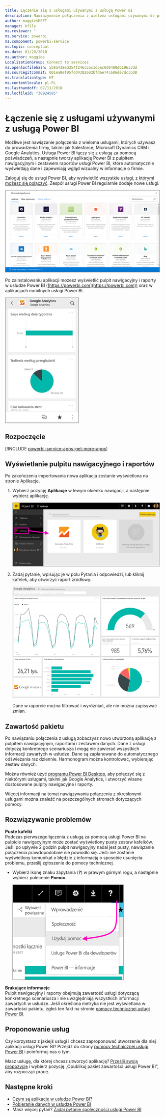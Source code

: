 ```yaml
---
title: Łączenie się z usługami używanymi z usługą Power BI
description: Nawiązywanie połączenia z wieloma usługami używanymi do prowadzenia firmy, takimi jak Salesforce, Microsoft Dynamics CRM i Google Analytics.
author: maggiesMSFT
manager: kfile
ms.reviewer: ''
ms.service: powerbi
ms.component: powerbi-service
ms.topic: conceptual
ms.date: 01/29/2018
ms.author: maggies
LocalizationGroup: Connect to services
ms.openlocfilehash: 5b8a438ed354f246c5ac1d5ac0d0488db19633dd
ms.sourcegitcommit: 001ea0ef95fdd4382602bfdae74c686de7dc3bd8
ms.translationtype: HT
ms.contentlocale: pl-PL
ms.lasthandoff: 07/11/2018
ms.locfileid: "38924585"
---
```

# <a name="connect-to-the-services-you-use-with-power-bi"></a>Łączenie się z usługami używanymi z usługą Power BI
Możliwe jest nawiązanie połączenia z wieloma usługami, których używasz do prowadzenia firmy, takimi jak Salesforce, Microsoft Dynamics CRM i Google Analytics. Usługa Power BI łączy się z usługą za pomocą poświadczeń, a następnie tworzy aplikację Power BI z pulpitem nawigacyjnym i zestawem raportów usługi Power BI, które automatycznie wyświetlają dane i zapewniają wgląd wizualny w informacje o firmie. 

Zaloguj się do usługi Power BI, aby wyświetlić wszystkie [usługi, z którymi możesz się połączyć](https://app.powerbi.com/getdata/services). Zespół usługi Power BI regularnie dodaje nowe usługi.

![Aplikacje usługi AppSource](media/service-connect-to-services/overview.png)

Po zainstalowaniu aplikacji możesz wyświetlić pulpit nawigacyjny i raporty w usłudze Power BI ([https://powerbi.com](https://powerbi.com)) oraz w aplikacjach mobilnych usługi Power BI. 

![Aplikacja Google Analytics w aplikacji mobilnej usługi Power BI](media/service-connect-to-services/power-bi-service-mobile-app-240.png)

## <a name="get-started"></a>Rozpoczęcie
[!INCLUDE [powerbi-service-apps-get-more-apps](./includes/powerbi-service-apps-get-more-apps.md)]

## <a name="view-the-dashboard-and-reports"></a>Wyświetlanie pulpitu nawigacyjnego i raportów
Po zakończeniu importowania nowa aplikacja zostanie wyświetlona na stronie Aplikacje.

1. Wybierz pozycję **Aplikacje** w lewym okienku nawigacji, a następnie wybierz aplikację.
   
     ![Strona Aplikacje](media/service-connect-to-services/power-bi-service-apps-open-app.png)
2. Zadaj pytanie, wpisując je w polu Pytania i odpowiedzi, lub kliknij kafelek, aby otworzyć raport źródłowy. 
   
    ![Pulpit nawigacyjny usługi Google Analytics](media/service-connect-to-services/googleanalytics2.png)
   
    Dane w raporcie można filtrować i wyróżniać, ale nie można zapisywać zmian.

## <a name="whats-included"></a>Zawartość pakietu
Po nawiązaniu połączenia z usługą zobaczysz nowo utworzoną aplikację z pulpitem nawigacyjnym, raportami i zestawem danych. Dane z usługi dotyczą konkretnego scenariusza i mogą nie zawierać wszystkich informacji zawartych w usłudze. Dane są zaplanowane do automatycznego odświeżania raz dziennie. Harmonogram można kontrolować, wybierając zestaw danych.

Można również użyć [programu Power BI Desktop](desktop-get-the-desktop.md), aby połączyć się z niektórymi usługami, takimi jak Google Analytics, i utworzyć własne dostosowane pulpity nawigacyjne i raporty.  

Więcej informacji na temat nawiązywania połączenia z określonymi usługami można znaleźć na poszczególnych stronach dotyczących pomocy.

## <a name="troubleshooting"></a>Rozwiązywanie problemów
**Puste kafelki**  
Podczas pierwszego łączenia z usługą za pomocą usługi Power BI na pulpicie nawigacyjnym może zostać wyświetlony pusty zestaw kafelków. Jeśli po upływie 2 godzin pulpit nawigacyjny nadal jest pusty, nawiązanie połączenia prawdopodobnie nie powiodło się. Jeśli nie zostanie wyświetlony komunikat o błędzie z informacją o sposobie usunięcia problemu, prześlij zgłoszenie do pomocy technicznej.

* Wybierz ikonę znaku zapytania (**?**) w prawym górnym rogu, a następnie wybierz polecenie **Pomoc**.
  
    ![Ikona pomocy](media/service-connect-to-services/power-bi-service-get-help.png)

**Brakujące informacje**  
Pulpit nawigacyjny i raporty obejmują zawartość usługi dotyczącą konkretnego scenariusza i nie uwzględniają wszystkich informacji zawartych w usłudze. Jeśli określona metryka nie jest wyświetlana w zawartości pakietu, zgłoś ten fakt na stronie [pomocy technicznej usługi Power BI](https://support.powerbi.com/forums/265200-power-bi).

## <a name="suggesting-services"></a>Proponowanie usług
Czy korzystasz z jakiejś usługi i chcesz zaproponować utworzenie dla niej aplikacji usługi Power BI? Przejdź do strony [pomocy technicznej usługi Power BI](https://support.powerbi.com/forums/265200-power-bi) i poinformuj nas o tym.

Masz usługę, dla której chcesz utworzyć aplikację? [Prześlij swoją propozycję](https://azure.microsoft.com/marketplace/programs/certified/apply/) i wybierz pozycję „Opublikuj pakiet zawartości usługi Power BI”, aby rozpocząć pracę.

## <a name="next-steps"></a>Następne kroki
* [Czym są aplikacje w usłudze Power BI?](service-install-use-apps.md)
* [Pobieranie danych w usłudze Power BI](service-get-data.md)
* Masz więcej pytań? [Zadaj pytanie społeczności usługi Power BI](http://community.powerbi.com/)


